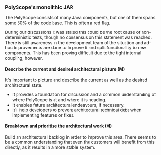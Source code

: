 ---
---

### PolyScope's monolithic JAR

The PolyScope consists of many Java components, but one of them spans some 80% of the code base. 
This is often a red flag.

During our discussions it was stated this could be the root cause of non-deterministic tests, though no consensus on this statement was reached.
There is still awareness in the development team of the situation and ad-hoc improvements are done to improve it and split functionality to new components. 
This has been proving difficult due to the tight internal coupling, however. 

#### Describe the current and desired architectural picture (M)

It's important to picture and describe the current as well as the desired architectural state.

- It provides a foundation for discussion and a common understanding of where PolyScope is at and where it is heading.
- It enables future architectural endeavours, if necessary.
- It'll help developers to prevent architectural technical debt when implementing features or fixes.

#### Breakdown and prioritize the architectural work (M)

Build an architectural backlog in order to improve this area. 
There seems to be a common understanding that even the customers will benefit from this directly, as it results in a more stable system.

